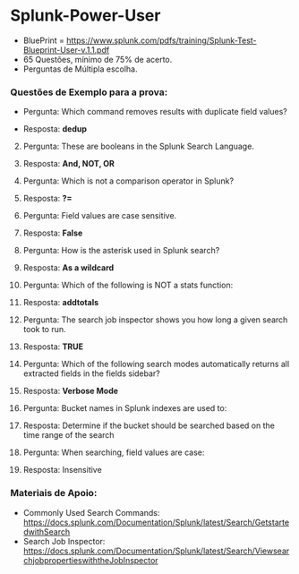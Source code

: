 
# Splunk-Power-User

* BluePrint = https://www.splunk.com/pdfs/training/Splunk-Test-Blueprint-User-v.1.1.pdf
* 65 Questões, mínimo de 75% de acerto.
* Perguntas de Múltipla escolha.

### Questões de Exemplo para a prova:
+ Pergunta: Which command removes results with duplicate field values?
- Resposta: **dedup**

02) Pergunta: These are booleans in the Splunk Search Language.
02) Resposta: **And, NOT, OR**

03) Pergunta: Which is not a comparison operator in Splunk?
03) Resposta: **?=**

04) Pergunta: Field values are case sensitive.
04) Resposta: **False**

05) Pergunta: How is the asterisk used in Splunk search?
05) Resposta: **As a wildcard**

06) Pergunta: Which of the following is NOT a stats function:
06) Resposta: **addtotals**

07) Pergunta: The search job inspector shows you how long a given search took to run.
07) Resposta: **TRUE**

08) Pergunta: Which of the following search modes automatically returns all extracted fields in the fields sidebar?
08) Resposta: **Verbose Mode**

09) Pergunta: Bucket names in Splunk indexes are used to:
09) Resposta: Determine if the bucket should be searched based on the time range of the search

10) Pergunta: When searching, field values are case:
10) Resposta: Insensitive


### Materiais de Apoio:
* Commonly Used Search Commands: https://docs.splunk.com/Documentation/Splunk/latest/Search/GetstartedwithSearch
* Search Job Inspector: https://docs.splunk.com/Documentation/Splunk/latest/Search/ViewsearchjobpropertieswiththeJobInspector



